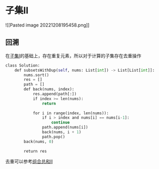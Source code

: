 # 子集II

![[Pasted image 20221208195458.png]]

## 回溯

在[子集I](./子集I.md)的基础上，存在重复元素，所以对于计算的子集存在去重操作

```python
class Solution:
	def subsetsWithDup(self, nums: List[int]) -> List[List[int]]:
		nums.sort()
		res = []
		path = []
		def back(nums, index):
			res.append(path[:])
			if index >= len(nums):
				return
	
			for i in range(index, len(nums)):
				if i > index and nums[i] == nums[i-1]:
					continue
				path.append(nums[i])
				back(nums, i + 1)
				path.pop()
		back(nums, 0)
	
		return res
```

去重可以参考[组合总和II](../组合类型/组合总和II.md)